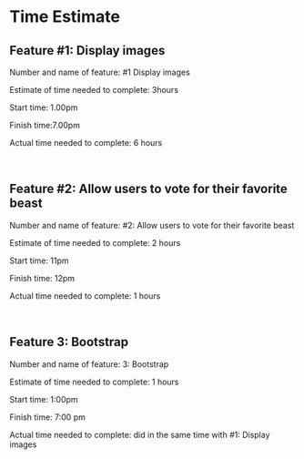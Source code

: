 # Time Estimate


## Feature #1: Display images 

Number and name of feature: #1 Display images

Estimate of time needed to complete: 3hours

Start time: 1.00pm

Finish time:7.00pm

Actual time needed to complete: 6 hours

<br>


## Feature #2: Allow users to vote for their favorite beast

Number and name of feature:  #2: Allow users to vote for their favorite beast

Estimate of time needed to complete: 2 hours 

Start time: 11pm

Finish time: 12pm

Actual time needed to complete: 1 hours

<br>

## Feature 3: Bootstrap

Number and name of feature: 3: Bootstrap

Estimate of time needed to complete: 1 hours

Start time: 1:00pm

Finish time: 7:00 pm

Actual time needed to complete: did in the same time with #1: Display images
